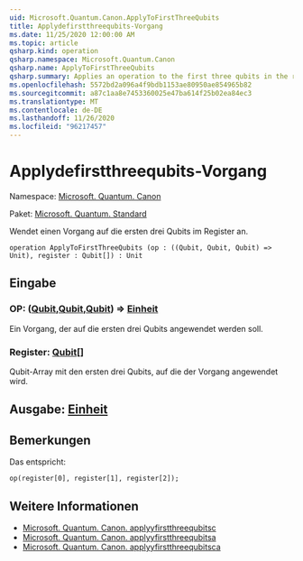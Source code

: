 ```yaml
---
uid: Microsoft.Quantum.Canon.ApplyToFirstThreeQubits
title: Applydefirstthreequbits-Vorgang
ms.date: 11/25/2020 12:00:00 AM
ms.topic: article
qsharp.kind: operation
qsharp.namespace: Microsoft.Quantum.Canon
qsharp.name: ApplyToFirstThreeQubits
qsharp.summary: Applies an operation to the first three qubits in the register.
ms.openlocfilehash: 5572bd2a096a4f9bdb1153ae80950ae854965b82
ms.sourcegitcommit: a87c1aa8e7453360025e47ba614f25b02ea84ec3
ms.translationtype: MT
ms.contentlocale: de-DE
ms.lasthandoff: 11/26/2020
ms.locfileid: "96217457"
---
```

# <a name="applytofirstthreequbits-operation"></a>Applydefirstthreequbits-Vorgang

Namespace: [Microsoft. Quantum. Canon](xref:Microsoft.Quantum.Canon)

Paket: [Microsoft. Quantum. Standard](https://nuget.org/packages/Microsoft.Quantum.Standard)


Wendet einen Vorgang auf die ersten drei Qubits im Register an.

```qsharp
operation ApplyToFirstThreeQubits (op : ((Qubit, Qubit, Qubit) => Unit), register : Qubit[]) : Unit
```


## <a name="input"></a>Eingabe

### <a name="op--qubitqubitqubit--unit"></a>OP: ([Qubit](xref:microsoft.quantum.lang-ref.qubit),[Qubit](xref:microsoft.quantum.lang-ref.qubit),[Qubit](xref:microsoft.quantum.lang-ref.qubit)) => [Einheit](xref:microsoft.quantum.lang-ref.unit) 

Ein Vorgang, der auf die ersten drei Qubits angewendet werden soll.


### <a name="register--qubit"></a>Register: [Qubit](xref:microsoft.quantum.lang-ref.qubit)[]

Qubit-Array mit den ersten drei Qubits, auf die der Vorgang angewendet wird.



## <a name="output--unit"></a>Ausgabe: [Einheit](xref:microsoft.quantum.lang-ref.unit)



## <a name="remarks"></a>Bemerkungen

Das entspricht:

```qsharp
op(register[0], register[1], register[2]);
```

## <a name="see-also"></a>Weitere Informationen

- [Microsoft. Quantum. Canon. applyyfirstthreequbitsc](xref:Microsoft.Quantum.Canon.ApplyToFirstThreeQubitsC)
- [Microsoft. Quantum. Canon. applyyfirstthreequbitsa](xref:Microsoft.Quantum.Canon.ApplyToFirstThreeQubitsA)
- [Microsoft. Quantum. Canon. applyyfirstthreequbitsca](xref:Microsoft.Quantum.Canon.ApplyToFirstThreeQubitsCA)